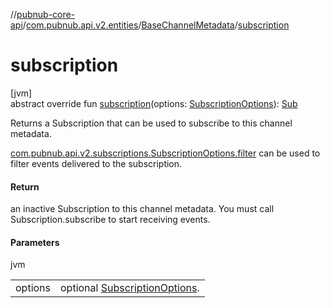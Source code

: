 //[pubnub-core-api](../../../index.md)/[com.pubnub.api.v2.entities](../index.md)/[BaseChannelMetadata](index.md)/[subscription](subscription.md)

# subscription

[jvm]\
abstract override fun [subscription](subscription.md)(options: [SubscriptionOptions](../../com.pubnub.api.v2.subscriptions/-subscription-options/index.md)): [Sub](index.md)

Returns a Subscription that can be used to subscribe to this channel metadata.

[com.pubnub.api.v2.subscriptions.SubscriptionOptions.filter](../../com.pubnub.api.v2.subscriptions/-subscription-options/-companion/filter.md) can be used to filter events delivered to the subscription.

#### Return

an inactive Subscription to this channel metadata. You must call Subscription.subscribe to start receiving events.

#### Parameters

jvm

| | |
|---|---|
| options | optional [SubscriptionOptions](../../com.pubnub.api.v2.subscriptions/-subscription-options/index.md). |
